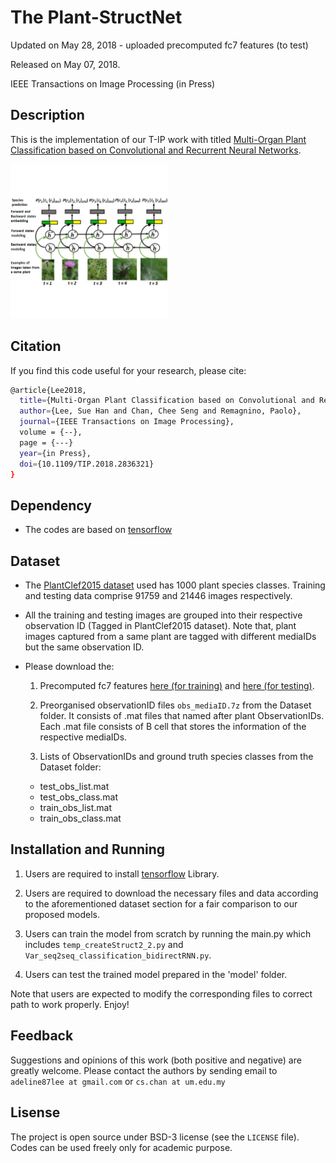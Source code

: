 # The Plant-StructNet
Updated on May 28, 2018 - uploaded precomputed fc7 features (to test)

Released on May 07, 2018.

IEEE Transactions on Image Processing (in Press)

## Description

This is the implementation of our T-IP work with titled [Multi-Organ Plant Classification based on Convolutional and Recurrent Neural Networks](https://ieeexplore.ieee.org/document/8359391/).

<img src="tip.gif" width="50%">

## Citation 
If you find this code useful for your research, please cite:
```sh
@article{Lee2018,
  title={Multi-Organ Plant Classification based on Convolutional and Recurrent Neural Networks},
  author={Lee, Sue Han and Chan, Chee Seng and Remagnino, Paolo},
  journal={IEEE Transactions on Image Processing},
  volume = {--},
  page = {---}
  year={in Press},
  doi={10.1109/TIP.2018.2836321}
}
```

## Dependency

* The codes are based on [tensorflow](https://www.tensorflow.org/)

## Dataset
* The [PlantClef2015 dataset](http://www.imageclef.org/lifeclef/2015/plant) used has 1000 plant species classes. Training and testing data comprise 91759 and 21446 images respectively.

* All the training and testing images are grouped into their respective observation ID (Tagged in PlantClef2015 dataset). Note that, plant images captured from a same plant are tagged with different mediaIDs but the same observation ID.

* Please download the:

	1. Precomputed fc7 features [here (for training)](http://www.cs-chan.com/source/DeepPlant/conv_f7_trainAL.zip) and [here (for testing)](http://www.cs-chan.com/source/DeepPlant/conv_fc7_test_256.zip).

	2. Preorganised observationID files ``` obs_mediaID.7z ``` from the Dataset folder. It consists of .mat files that named after plant ObservationIDs. Each .mat file consists of B cell that stores the information of the respective mediaIDs.

	3. Lists of ObservationIDs and ground truth species classes from the Dataset folder:
	* test_obs_list.mat
	* test_obs_class.mat
	* train_obs_list.mat
	* train_obs_class.mat


## Installation and Running

1. Users are required to install [tensorflow](https://www.tensorflow.org/) Library.

2. Users are required to download the necessary files and data according to the aforementioned dataset section for a fair comparison to our proposed models.

3. Users can train the model from scratch by running the main.py which includes ``` temp_createStruct2_2.py ``` and ``` Var_seq2seq_classification_bidirectRNN.py ```.

4. Users can test the trained model prepared in the 'model' folder.


Note that users are expected to modify the corresponding files to correct path to work properly. Enjoy!


## Feedback
Suggestions and opinions of this work (both positive and negative) are greatly welcome. Please contact the authors by sending email to ``` adeline87lee at gmail.com ``` or ``` cs.chan at um.edu.my ```

## Lisense
The project is open source under BSD-3 license (see the ``` LICENSE ``` file). Codes can be used freely only for academic purpose.
